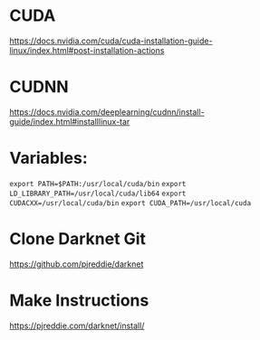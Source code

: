# CUDA
https://docs.nvidia.com/cuda/cuda-installation-guide-linux/index.html#post-installation-actions

# CUDNN
https://docs.nvidia.com/deeplearning/cudnn/install-guide/index.html#installlinux-tar

# Variables:

`export PATH=$PATH:/usr/local/cuda/bin`
`export LD_LIBRARY_PATH=/usr/local/cuda/lib64`
`export CUDACXX=/usr/local/cuda/bin`
`export CUDA_PATH=/usr/local/cuda`

# Clone Darknet Git
https://github.com/pjreddie/darknet

# Make Instructions 
https://pjreddie.com/darknet/install/

